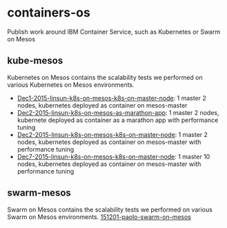 # containers-os
Publish work around IBM Container Service, such as Kubernetes or Swarm on Mesos

## kube-mesos
Kubernetes on Mesos contains the scalability tests we performed on various Kubernetes on Mesos environments.

- [Dec1-2015-linsun-k8s-on-mesos-k8s-on-master-node](kube-mesos/Dec1-2015-linsun-k8s-on-mesos-k8s-on-master-node): 1 master 2 nodes, kubernetes deployed as container on mesos-master
- [Dec2-2015-linsun-k8s-on-mesos-as-marathon-app](kube-mesos/Dec2-2015-linsun-k8s-on-mesos-as-marathon-app): 1 master 2 nodes, kubernete deployed as container as a marathon app with performance tuning
- [Dec2-2015-linsun-k8s-on-mesos-k8s-on-master-node](kube-mesos/Dec2-2015-linsun-k8s-on-mesos-k8s-on-master-node): 1 master 2 nodes, kubernetes deployed as container on mesos-master with performance tuning
- [Dec7-2015-linsun-k8s-on-mesos-k8s-on-master-node](kube-mesos/Dec7-2015-linsun-k8s-on-mesos-k8s-on-master-node): 1 master 10 nodes, kubernetes deployed as container on mesos-master with performance tuning

## swarm-mesos
Swarm on Mesos contains the scalability tests we performed on various Swarm on Mesos environments.
[151201-paolo-swarm-on-mesos](swarm-mesos/151201-paolo-swarm-on-mesos)
